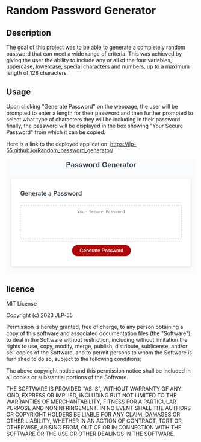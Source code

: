 # Random Password Generator

## Description

The goal of this project was to be able to generate a completely random password that can meet a wide range of criteria. This was achieved by giving the user the ability to include any or all of the four variables, uppercase, lowercase, special characters and numbers, up to a maximum length of 128 characters.

## Usage

Upon clicking "Generate Password" on the webpage, the user will be prompted to enter a length for their password and then further prompted to select what type of characters they will be including in their password. finally, the password will be displayed in the box showing "Your Secure Password" from which it can be copied.

Here is a link to the deployed application: 
https://jlp-55.github.io/Random_password_generator/

!["Preview image"](./assets/03-javascript-homework-demo.png)

## licence

MIT License

Copyright (c) 2023 JLP-55

Permission is hereby granted, free of charge, to any person obtaining a copy
of this software and associated documentation files (the "Software"), to deal
in the Software without restriction, including without limitation the rights
to use, copy, modify, merge, publish, distribute, sublicense, and/or sell
copies of the Software, and to permit persons to whom the Software is
furnished to do so, subject to the following conditions:

The above copyright notice and this permission notice shall be included in all
copies or substantial portions of the Software.

THE SOFTWARE IS PROVIDED "AS IS", WITHOUT WARRANTY OF ANY KIND, EXPRESS OR
IMPLIED, INCLUDING BUT NOT LIMITED TO THE WARRANTIES OF MERCHANTABILITY,
FITNESS FOR A PARTICULAR PURPOSE AND NONINFRINGEMENT. IN NO EVENT SHALL THE
AUTHORS OR COPYRIGHT HOLDERS BE LIABLE FOR ANY CLAIM, DAMAGES OR OTHER
LIABILITY, WHETHER IN AN ACTION OF CONTRACT, TORT OR OTHERWISE, ARISING FROM,
OUT OF OR IN CONNECTION WITH THE SOFTWARE OR THE USE OR OTHER DEALINGS IN THE
SOFTWARE.
